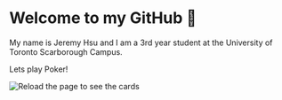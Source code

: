 # Welcome to my GitHub 👋

My name is Jeremy Hsu and I am a 3rd year student at the University of Toronto Scarborough Campus.

Lets play Poker!

<img src="https://jer3myhsu-cards.herokuapp.com/cards" alt="Reload the page to see the cards"></img>
